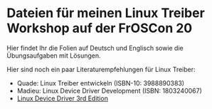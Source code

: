 # Dateien für meinen Linux Treiber Workshop auf der FrOSCon 20

Hier findet Ihr die Folien auf Deutsch und Englisch sowie die Übungsaufgaben mit Lösungen.

Hier sind noch ein paar Literaturempfehlungen für Linux Treiber:

- Quade: Linux Treiber entwickeln (ISBN-10: 3988890383)
- Madieu: Linux Device Driver Development (ISBN:  1803240067)
- [Linux Device Driver 3rd Edition](https://lwn.net/Kernel/LDD3/)
